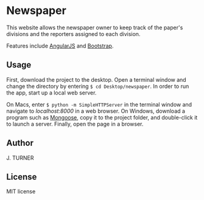 Newspaper
============

This website allows the newspaper owner to keep track of the paper's divisions and the reporters assigned to each division.

Features include [AngularJS](https://angularjs.org/)
and [Bootstrap](http://http://getbootstrap.com/).


Usage
-----

First, download the project to the desktop. Open a terminal window
and change the directory by entering `$ cd Desktop/newspaper`.
In order to run the app, start up a local web server.

On Macs, enter `$ python -m SimpleHTTPServer` in the terminal
window and navigate to *localhost:8000* in a web browser. On Windows,
download a program such as [Mongoose](http://cesanta.com/mongoose.shtml), copy it to the project
folder, and double-click it to launch a server. Finally, open the page
in a browser.


Author
-----

J. TURNER


License
-------

MIT license
